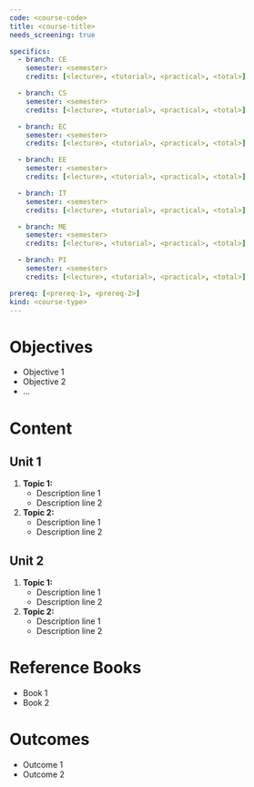 ```yaml
---
code: <course-code>
title: <course-title>
needs_screening: true

specifics:
  - branch: CE
    semester: <semester>
    credits: [<lecture>, <tutorial>, <practical>, <total>]

  - branch: CS
    semester: <semester>
    credits: [<lecture>, <tutorial>, <practical>, <total>]

  - branch: EC
    semester: <semester>
    credits: [<lecture>, <tutorial>, <practical>, <total>]

  - branch: EE
    semester: <semester>
    credits: [<lecture>, <tutorial>, <practical>, <total>]

  - branch: IT
    semester: <semester>
    credits: [<lecture>, <tutorial>, <practical>, <total>]

  - branch: ME
    semester: <semester>
    credits: [<lecture>, <tutorial>, <practical>, <total>]

  - branch: PI
    semester: <semester>
    credits: [<lecture>, <tutorial>, <practical>, <total>]

prereq: [<prereq-1>, <prereq-2>]
kind: <course-type>
---
```


# Objectives

- Objective 1
- Objective 2
- ...

# Content

## Unit 1

1. **Topic 1:**
   - Description line 1
   - Description line 2
2. **Topic 2:**
   - Description line 1
   - Description line 2

## Unit 2

1. **Topic 1:**
   - Description line 1
   - Description line 2
2. **Topic 2:**
   - Description line 1
   - Description line 2

# Reference Books

- Book 1
- Book 2

# Outcomes

- Outcome 1
- Outcome 2
